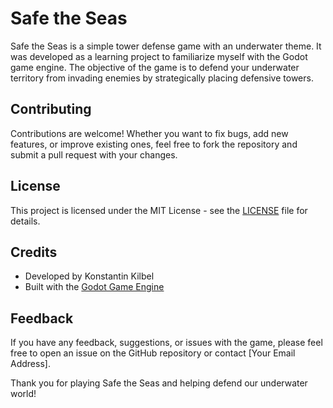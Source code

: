 # Safe the Seas

Safe the Seas is a simple tower defense game with an underwater theme. It was developed as a learning project to familiarize myself with the Godot game engine. The objective of the game is to defend your underwater territory from invading enemies by strategically placing defensive towers.

## Contributing
Contributions are welcome! Whether you want to fix bugs, add new features, or improve existing ones, feel free to fork the repository and submit a pull request with your changes.

## License
This project is licensed under the MIT License - see the [LICENSE](LICENSE) file for details.

## Credits
- Developed by Konstantin Kilbel
- Built with the [Godot Game Engine](https://godotengine.org/)

## Feedback
If you have any feedback, suggestions, or issues with the game, please feel free to open an issue on the GitHub repository or contact [Your Email Address].

Thank you for playing Safe the Seas and helping defend our underwater world!
